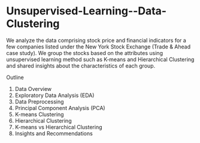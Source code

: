 # Unsupervised-Learning--Data-Clustering
We analyze the data comprising stock price and financial indicators for a few companies listed under the New York Stock Exchange (Trade & Ahead case study). We group the stocks based on the attributes using unsupervised learning method such as K-means and Hierarchical Clustering and shared insights about the characteristics of each group.

Outline
1. Data Overview
2. Exploratory Data Analysis (EDA)
3. Data Preprocessing
4. Principal Component Analysis (PCA)
5. K-means Clustering
6. Hierarchical Clustering
7. K-means vs Hierarchical Clustering
8. Insights and Recommendations
